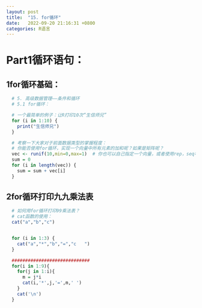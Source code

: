 ```yaml
---
layout: post
title:  "15. for循环"
date:   2022-09-20 21:16:31 +0800
categories: R语言
---
```


# Part1循环语句：

## 1for循环基础：

```r
  # 5. 高级数据管理——条件和循环
  # 5.1 for循环：

  # 一个最简单的例子：让R打印10次“生信师兄”
  for (i in 1:10) {
    print("生信师兄")
  }

  # 考察一下大家对于前面数据类型的掌握程度：
  # 你能否使用for循环，实现一个向量中所有元素的加和呢？如果是矩阵呢？
  vec <- runif(10,min=0,max=1)  # 你也可以自己指定一个向量，或者使用rep，seq等函数均可；
  sum = 0
  for (i in length(vec)) {
    sum = sum + vec[i]
  }
```

## 2for循环打印九九乘法表

```r
  # 如何用for循环打印99乘法表？
  # cat函数的使用：
  cat("a","b","c")


  for (i in 1:3) {
    cat("a","*","b","=","c   ")
  }

  #############################
  for(i in 1:9){
    for(j in 1:i){
      m = j*i
      cat(i,'*',j,'=',m,' ')
    }
    cat('\n')
  }
```

[jekyll-docs]: https://jekyllrb.com/docs/home
[jekyll-gh]:   https://github.com/jekyll/jekyll
[jekyll-talk]: https://talk.jekyllrb.com/
